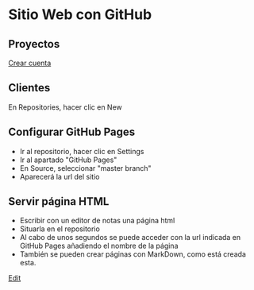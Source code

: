 # Sitio Web con GitHub

## Proyectos
[Crear cuenta](https://github.com/join?source_repo=nicolasserrano%2FCS)

## Clientes
En Repositories, hacer clic en New

## Configurar GitHub Pages
- Ir al repositorio, hacer clic en Settings
- Ir al apartado "GitHub Pages"
- En Source, seleccionar "master branch"
- Aparecerá la url del sitio

## Servir página HTML
- Escribir con un editor de notas una página html
- Situarla en el repositorio
- Al cabo de unos segundos se puede acceder con la url indicada en GitHub Pages añadiendo el nombre de la página
- También se pueden crear páginas con MarkDown, como está creada esta.

[Edit](https://github.com/nicolasserrano/CS/edit/master/WebGitHub.md)
<style>
div.container ul, div.container ol {
    padding-left: 1.4em;
}
</style>
